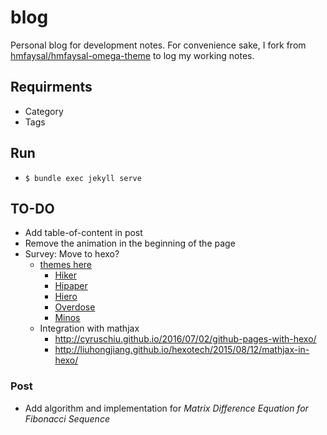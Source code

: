 # blog
Personal blog for development notes.
For convenience sake, I fork from
[hmfaysal/hmfaysal-omega-theme](https://github.com/hmfaysal/hmfaysal-omega-theme)
to log my working notes.

## Requirments
- Category
- Tags

## Run
- ```$ bundle exec jekyll serve```

## TO-DO
- Add table-of-content in post
- Remove the animation in the beginning of the page
- Survey: Move to hexo?
  - [themes here](https://hexo.io/themes/)
    - [Hiker](https://itimetraveler.github.io/hexo-theme-hiker/)
    - [Hipaper](https://itimetraveler.github.io/hexo-theme-hipaper/)
    - [Hiero](https://itimetraveler.github.io/hexo-theme-hiero/)
    - [Overdose](https://hyunseob.github.io/)
    - [Minos](http://blog.zhangruipeng.me/hexo-theme-minos/)
  - Integration with mathjax
    - http://cyruschiu.github.io/2016/07/02/github-pages-with-hexo/
    - http://liuhongjiang.github.io/hexotech/2015/08/12/mathjax-in-hexo/

### Post
- Add algorithm and implementation for _Matrix Difference Equation for Fibonacci Sequence_
